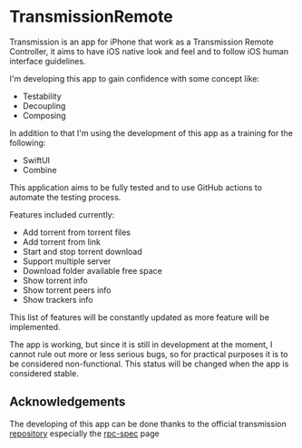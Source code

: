 <!---
[![CI_iOS](https://github.com/fredd8y/TransmissionRemote/actions/workflows/CI_iOS.yml/badge.svg)](https://github.com/fredd8y/TransmissionRemote/actions/workflows/CI_iOS.yml)
[![CI_macOS](https://github.com/fredd8y/TransmissionRemote/actions/workflows/CI_macOS.yml/badge.svg)](https://github.com/fredd8y/TransmissionRemote/actions/workflows/CI_macOS.yml)
-->

# TransmissionRemote
Transmission is an app for iPhone that work as a Transmission Remote Controller, it aims to have iOS native look and feel and to follow iOS human interface guidelines.

I'm developing this app to gain confidence with some concept like:
- Testability
- Decoupling
- Composing

In addition to that I'm using the development of this app as a training for the following:
-  SwiftUI
-  Combine

This application aims to be fully tested and to use GitHub actions to automate the testing process.

Features included currently:

- Add torrent from torrent files
- Add torrent from link
- Start and stop torrent download
- Support multiple server
- Download folder available free space
- Show torrent info
- Show torrent peers info
- Show trackers info

This list of features will be constantly updated as more feature will be implemented.

The app is working, but since it is still in development at the moment, I cannot rule out more or less serious bugs, so for practical purposes it is to be considered non-functional.
This status will be changed when the app is considered stable.

## Acknowledgements

The developing of this app can be done thanks to the official transmission [repository](https://github.com/transmission/transmission) especially the [rpc-spec](https://github.com/transmission/transmission/blob/main/docs/rpc-spec.md) page

